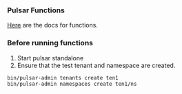 ### Pulsar Functions
[Here](https://pulsar.apache.org/docs/2.10.x/functions-overview/) are the docs for functions.

### Before running functions
1. Start pulsar standalone
2. Ensure that the test tenant and namespace are created.
```
bin/pulsar-admin tenants create ten1
bin/pulsar-admin namespaces create ten1/ns 
```
